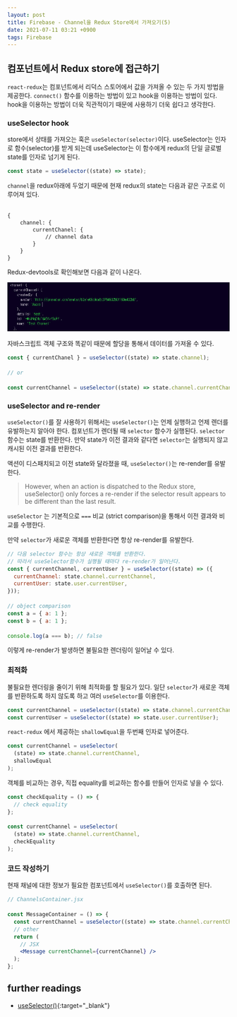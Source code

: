 ```yaml
---
layout: post
title: Firebase - Channel을 Redux Store에서 가져오기(5)
date: 2021-07-11 03:21 +0900
tags: Firebase
---
```


## 컴포넌트에서 Redux store에 접근하기

`react-redux`는 컴포넌트에서 리덕스 스토어에서 값을 가져올 수 있는 두 가지 방법을 제공한다. `connect()` 함수를 이용하는 방법이 있고 hook을 이용하는 방법이 있다. hook을 이용하는 방법이 더욱 직관적이기 때문에 사용하기 더욱 쉽다고 생각한다.

### useSelector hook

store에서 상태를 가져오는 훅은 `useSelector(selector)`이다. useSelector는 인자로 함수(selector)를 받게 되는데 useSelector는 이 함수에게 redux의 단일 글로벌 state를 인자로 넘기게 된다.

```js
const state = useSelector((state) => state);
```

`channel`을 redux아래에 두었기 때문에 현재 redux의 state는 다음과 같은 구조로 이루어져 있다.

```

{
    channel: {
        currentChanel: {
            // channel data
        }
    }
}

```

Redux-devtools로 확인해보면 다음과 같이 나온다.

![channel4](/assets/image/channel4.PNG)

자바스크립트 객체 구조와 똑같이 때문에 할당을 통해서 데이터를 가져올 수 있다.

```js
const { currentChanel } = useSelector((state) => state.channel);

// or

const currentChannel = useSelector((state) => state.channel.currentChannel);
```

### useSelector and re-render

`useSelector()`를 잘 사용하기 위해서는 `useSelector()`는 언제 실행하고 언제 렌더를 유발하는지 알아야 한다. 컴포넌트가 렌더될 때 `selector` 함수가 실행된다. `selector` 함수는 state를 반환한다. 만약 state가 이전 결과와 같다면 `selector`는 실행되지 않고 캐시된 이전 결과를 반환한다.

액션이 디스패치되고 이전 state와 달라졌을 때, `useSelector()`는 re-render를 유발한다.

> However, when an action is dispatched to the Redux store, useSelector() only forces a re-render if the selector result appears to be different than the last result.

`useSelector` 는 기본적으로 `===` 비교 (strict comparison)을 통해서 이전 결과와 비교를 수행한다.

만약 `selector`가 새로운 객체를 반환한다면 항상 re-render를 유발한다.

```js
// 다음 selector 함수는 항상 새로운 객체를 반환한다.
// 따라서 useSelector함수가 실행될 때마다 re-render가 일어난다.
const { currentChannel, currentUser } = useSelector((state) => ({
  currentChannel: state.channel.currentChannel,
  currentUser: state.user.currentUser,
}));

// object comparison
const a = { a: 1 };
const b = { a: 1 };

console.log(a === b); // false
```

이렇게 re-render가 발생하면 불필요한 렌더링이 일어날 수 있다.

### 최적화

불필요한 렌더링을 줄이기 위해 최적화를 할 필요가 있다. 일단 `selector`가 새로운 객체를 반환하도록 하지 않도록 하고 여러 `useSelector`를 이용한다.

```js
const currentChannel = useSelector((state) => state.channel.currentChannel);
const currentUser = useSelector((state) => state.user.currentUser);
```

`react-redux` 에서 제공하는 `shallowEqual`을 두번째 인자로 넣어준다.

```js
const currentChannel = useSelector(
  (state) => state.channel.currentChannel,
  shallowEqual
);
```

객체를 비교하는 경우, 직접 equality를 비교하는 함수를 만들어 인자로 넣을 수 있다.

```js
const checkEquality = () => {
  // check equality
};

const currentChannel = useSelector(
  (state) => state.channel.currentChannel,
  checkEquality
);
```

### 코드 작성하기

현재 채널에 대한 정보가 필요한 컴포넌트에서 `useSelector()`를 호출하면 된다.

```jsx
// ChannelsContainer.jsx

const MessageContainer = () => {
  const currentChannel = useSelector((state) => state.channel.currentChannel);
  // other
  return (
    // JSX
    <Message currentChannel={currentChannel} />
  );
};
```

## further readings

- [useSelector()](https://react-redux.js.org/api/hooks#useselector){:target="\_blank"}
